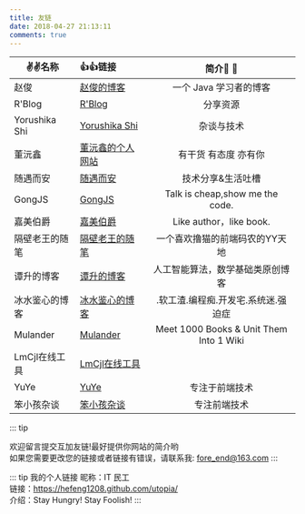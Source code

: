 ```yaml
---
title: 友链
date: 2018-04-27 21:13:11
comments: true
---
```


|✌️✌️名称|👍👍链接|简介:tada: :100:|
| --------| :----- | :----: |
|赵俊|[赵俊的博客](http://www.zhaojun.im/)|一个 Java 学习者的博客|
|R'Blog|[R'Blog](http://bolg.rvich.com/)|分享资源|
|Yorushika Shi|[Yorushika Shi](https://sh.yorushika.live/)|杂谈与技术|
|董沅鑫|[董沅鑫的个人网站](https://godbmw.com/)|有干货 有态度 亦有你|
|随遇而安|[随遇而安](https://www.iszy.cc/)|技术分享&生活吐槽|
|GongJS|[GongJS](https://gongjs.github.io/)|Talk is cheap,show me the code.|
|嘉美伯爵|[嘉美伯爵](https://blog.gaozhe.top)|Like author，like book.|
|隔壁老王的随笔|[隔壁老王的随笔](https://dojay.cn/)|一个喜欢撸猫的前端码农的YY天地|
|谭升的博客|[谭升的博客](https://face2ai.com)|人工智能算法，数学基础类原创博客|
|冰水鉴心的博客|[冰水鉴心的博客](https://xq773939719.github.io/)|.软工渣.编程痴.开发宅.系统迷.强迫症|
|Mulander|[Mulander](https://mulander-j.github.io/Wiki1001Pro/)|Meet 1000 Books & Unit Them Into 1 Wiki|
|LmCjl在线工具|[LmCjl在线工具](https://www.lmcjl.com)||
|YuYe|[YuYe](https://chenyeah.com/)|专注于前端技术|
|笨小孩杂谈|[笨小孩杂谈](https://rocky-191.github.io/)|专注前端技术|

::: tip

欢迎留言提交互加友链!最好提供你网站的简介哟<br>
如果您需要更改您的链接或者链接有错误，请联系我: [fore_end@163.com](mailto:hefengen@hotmail.com)
:::

::: tip 我的个人链接
昵称：IT 民工<br>
链接：https://hefeng1208.github.com/utopia/<br>
介绍：Stay Hungry! Stay Foolish!
:::